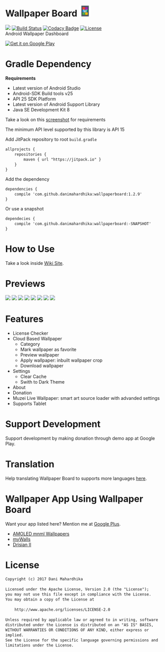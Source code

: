 # Wallpaper Board <img src="https://raw.githubusercontent.com/danimahardhika/wallpaperboard/master/arts/icon.png" width="35">
[![](https://jitpack.io/v/danimahardhika/wallpaperboard.svg)](https://jitpack.io/#danimahardhika/wallpaperboard) [![Build Status](https://travis-ci.org/danimahardhika/wallpaperboard.svg?branch=master)](https://travis-ci.org/danimahardhika/wallpaperboard) [![Codacy Badge](https://api.codacy.com/project/badge/Grade/3b44524988a940fa9a48917bd6ed5367)](https://www.codacy.com/app/danimahardhika/wallpaperboard?utm_source=github.com&amp;utm_medium=referral&amp;utm_content=danimahardhika/wallpaperboard&amp;utm_campaign=Badge_Grade) [![License](https://img.shields.io/badge/License-Apache%202.0-blue.svg)](https://opensource.org/licenses/Apache-2.0)
<br>Android Wallpaper Dashboard
<p><a href='https://play.google.com/store/apps/details?id=com.dm.wallpaper.board.demo&pcampaignid=MKT-Other-global-all-co-prtnr-py-PartBadge-Mar2515-1'><img alt='Get it on Google Play' src='https://play.google.com/intl/en_us/badges/images/generic/en_badge_web_generic.png' width="200"/></a></p>

# Gradle Dependency
**Requirements**
* Latest version of Android Studio</li>
* Android-SDK Build tools v25</li>
* API 25 SDK Platform</li>
* Latest version of Android Support Library</li>
* Java SE Development Kit 8</li>

Take a look on this [screenshot](https://raw.githubusercontent.com/danimahardhika/candybar-library/698d102f504f5a843af4f5bc67a340a09b3c5889/screenshots/requirements.jpg) for requirements

The minimum API level supported by this library is API 15

Add JitPack repository to root `build.gradle`
```Gradle
allprojects {
    repositories {
        maven { url "https://jitpack.io" }
    }
}
```
Add the dependency
```Gradle
dependencies {
    compile 'com.github.danimahardhika:wallpaperboard:1.2.9'
}
```

Or use a snapshot
```Gradle
dependecies {
    compile 'com.github.danimahardhika:wallpaperboard:-SNAPSHOT'
}
````

# How to Use
Take a look inside <a href="https://github.com/danimahardhika/wallpaperboard/wiki" target="_blank">Wiki Site</a>.

# Previews
<img src="https://raw.githubusercontent.com/danimahardhika/wallpaperboard/master/arts/SS01.jpg" width="215"> <img src="https://raw.githubusercontent.com/danimahardhika/wallpaperboard/master/arts/SS02.jpg" width="215"> <img src="https://raw.githubusercontent.com/danimahardhika/wallpaperboard/master/arts/SS03.jpg" width="215"> <img src="https://raw.githubusercontent.com/danimahardhika/wallpaperboard/master/arts/SS04.jpg" width="215"> <img src="https://raw.githubusercontent.com/danimahardhika/wallpaperboard/master/arts/SS05.jpg" width="215"> <img src="https://raw.githubusercontent.com/danimahardhika/wallpaperboard/master/arts/SS06.jpg" width="215"> <img src="https://raw.githubusercontent.com/danimahardhika/wallpaperboard/master/arts/SS07.jpg" width="215"> <img src="https://raw.githubusercontent.com/danimahardhika/wallpaperboard/master/arts/SS08.jpg" width="215">

# Features
* License Checker
* Cloud Based Wallpaper
  * Category
  * Mark wallpaper as favorite
  * Preview wallpaper
  * Apply wallpaper: inbuilt wallpaper crop
  * Download wallpaper
* Settings
  * Clear Cache
  * Swith to Dark Theme
* About
* Donation
* Muzei Live Wallpaper: smart art source loader with advanded settings
* Supports Tablet

# Support Development
Support development by making donation through demo app at Google Play.

# Translation
Help translating Wallpaper Board to supports more languages [here](https://goo.gl/Mae5hc).

# Wallpaper App Using Wallpaper Board
Want your app listed here? Mention me at [Google Plus](https://plus.google.com/u/1/+DaniMahardhika).
* [AMOLED mnml Wallpapers](https://play.google.com/store/apps/details?id=yasanq.amoledmnml.wallpapers)
* [myWalls](https://play.google.com/store/apps/details?id=com.lc.mywalls)
* [Drisian II](https://play.google.com/store/apps/details?id=com.darin.drisianii)

# License
```
Copyright (c) 2017 Dani Mahardhika

Licensed under the Apache License, Version 2.0 (the "License");
you may not use this file except in compliance with the License.
You may obtain a copy of the License at

    http://www.apache.org/licenses/LICENSE-2.0

Unless required by applicable law or agreed to in writing, software
distributed under the License is distributed on an "AS IS" BASIS,
WITHOUT WARRANTIES OR CONDITIONS OF ANY KIND, either express or implied.
See the License for the specific language governing permissions and
limitations under the License.
```
